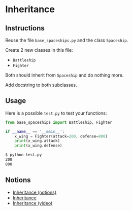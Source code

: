 # Inheritance

## Instructions

Reuse the file `base_spaceships.py` and the class `Spaceship`.

Create 2 new classes in this file:

* `Battleship`
* `Fighter`

Both should inherit from `Spaceship` and do nothing more.

Add docstring to both subclasses.

## Usage

Here is a possible `test.py` to test your functions:

```python
from base_spaceships import Battleship, Fighter

if __name__ == '__main__':
    x_wing = Fighter(attack=200, defense=800)
    print(x_wing.attack)
    print(x_wing.defense)
```

```bash
$ python test.py
200
800
```


## Notions

* [Inheritance (notions)](https://openclassrooms.com/fr/courses/7150616-apprenez-la-programmation-orientee-objet-avec-python/7196180-appliquez-l-heritage-dans-votre-code-python)
* [Inheritance](https://openclassrooms.com/fr/courses/7150616-apprenez-la-programmation-orientee-objet-avec-python/7196232-ecrivez-une-sous-classe-en-python)
* [Inheritance (video)](https://youtu.be/UJhWrQZUe9I)
